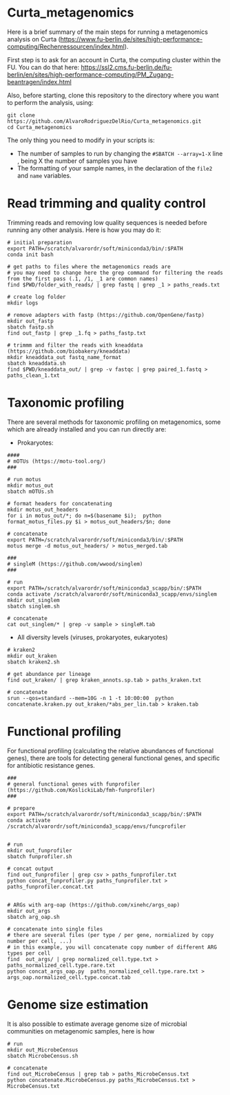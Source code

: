 # Curta_metagenomics

Here is a brief summary of the main steps for running a metagenomics analysis on Curta (https://www.fu-berlin.de/sites/high-performance-computing/Rechenressourcen/index.html).  

First step is to ask for an account in Curta, the computing cluster within the FU. You can do that here: https://ssl2.cms.fu-berlin.de/fu-berlin/en/sites/high-performance-computing/PM_Zugang-beantragen/index.html 

Also, before starting, clone this repository to the directory where you want to perform the analysis, using:

```
git clone https://github.com/AlvaroRodriguezDelRio/Curta_metagenomics.git
cd Curta_metagenomics
```

The only thing you need to modify in your scripts is:
-  The number of samples to run by changing the ```#SBATCH --array=1-X``` line , being X the number of samples you have
- The formatting of your sample names, in the declaration of the `file2` and `name` variables. 

# Read trimming and quality control 

Trimming reads and removing low quality sequences is needed before running any other analysis. Here is how you may do it:

```
# initial preparation
export PATH=/scratch/alvarordr/soft/miniconda3/bin/:$PATH
conda init bash

# get paths to files where the metagenomics reads are
# you may need to change here the grep command for filtering the reads from the first pass (.1, /1, _1 are common names)
find $PWD/folder_with_reads/ | grep fastq | grep _1 > paths_reads.txt

# create log folder
mkdir logs

# remove adapters with fastp (https://github.com/OpenGene/fastp)
mkdir out_fastp
sbatch fastp.sh
find out_fastp | grep _1.fq > paths_fastp.txt

# trimmm and filter the reads with kneaddata (https://github.com/biobakery/kneaddata)
mkdir kneaddata_out fastq_name_format
sbatch kneaddata.sh
find $PWD/kneaddata_out/ | grep -v fastqc | grep paired_1.fastq > paths_clean_1.txt
```

# Taxonomic profiling 

There are several methods for taxonomic profiling on metagenomics, some which are already installed and you can run directly are:

- Prokaryotes:
  
```
####
# mOTUs (https://motu-tool.org/)
###

# run motus
mkdir motus_out
sbatch mOTUs.sh

# format headers for concatenating
mkdir motus_out_headers
for i in motus_out/*; do n=$(basename $i);  python format_motus_files.py $i > motus_out_headers/$n; done

# concatenate 
export PATH=/scratch/alvarordr/soft/miniconda3/bin/:$PATH
motus merge -d motus_out_headers/ > motus_merged.tab

###
# singleM (https://github.com/wwood/singlem)
###

# run 
export PATH=/scratch/alvarordr/soft/miniconda3_scapp/bin/:$PATH
conda activate /scratch/alvarordr/soft/miniconda3_scapp/envs/singlem
mkdir out_singlem
sbatch singlem.sh

# concatenate
cat out_singlem/* | grep -v sample > singleM.tab

```

- All diversity levels (viruses, prokaryotes, eukaryotes)

```
# kraken2 
mkdir out_kraken
sbatch kraken2.sh

# get abundance per lineage 
find out_kraken/ | grep kraken_annots.sp.tab > paths_kraken.txt

# concatenate
srun --qos=standard --mem=10G -n 1 -t 10:00:00  python concatenate.kraken.py out_kraken/*abs_per_lin.tab > kraken.tab
```
# Functional profiling 

For functional profiling (calculating the relative abundances of functional genes), there are tools for detecting general functional genes, and specific for antibiotic resistance genes.

```
###
# general functional genes with funprofiler (https://github.com/KoslickiLab/fmh-funprofiler)
###

# prepare
export PATH=/scratch/alvarordr/soft/miniconda3_scapp/bin/:$PATH
conda activate /scratch/alvarordr/soft/miniconda3_scapp/envs/funcprofiler


# run 
mkdir out_funprofiler
sbatch funprofiler.sh

# concat output
find out_funprofiler | grep csv > paths_funprofiler.txt
python concat_funprofiler.py paths_funprofiler.txt > paths_funprofiler.concat.txt


# ARGs with arg-oap (https://github.com/xinehc/args_oap)
mkdir out_args
sbatch arg_oap.sh

# concatenate into single files
# there are several files (per type / per gene, normialized by copy number per cell, ...)
# in this example, you will concatenate copy number of different ARG types per cell 
find  out_args/ | grep normalized_cell.type.txt > paths_normalized_cell.type.rare.txt
python concat_args_oap.py  paths_normalized_cell.type.rare.txt > args_oap.normalized_cell.type.concat.tab
```

# Genome size estimation 

It is also possible to estimate average genome size of microbial communities on metagenomic samples, here is how


```
# run 
mkdir out_MicrobeCensus
sbatch MicrobeCensus.sh

# concatenate
find out_MicrobeCensus | grep tab > paths_MicrobeCensus.txt
python concatenate.MicrobeCensus.py paths_MicrobeCensus.txt > MicrobeCensus.txt
```


